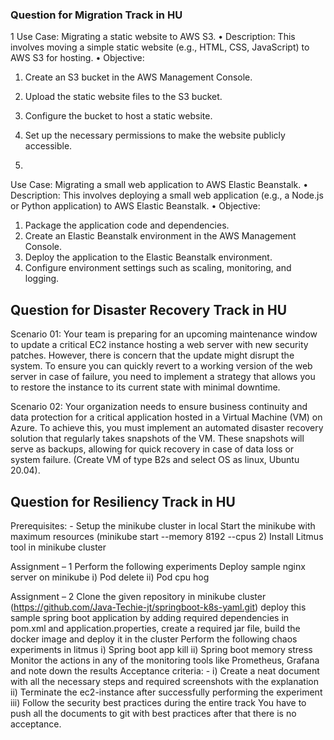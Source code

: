 ### Question for Migration Track in HU
1
Use Case: Migrating a static website to AWS S3.
• Description: This involves moving a simple static website (e.g., HTML, CSS, JavaScript) to AWS S3 
for hosting.
• Objective:
1. Create an S3 bucket in the AWS Management Console.
2. Upload the static website files to the S3 bucket.
3. Configure the bucket to host a static website.
4. Set up the necessary permissions to make the website publicly accessible.




2.
Use Case: Migrating a small web application to AWS Elastic Beanstalk.
• Description: This involves deploying a small web application (e.g., a Node.js or Python application) to 
AWS Elastic Beanstalk.
• Objective:
1. Package the application code and dependencies.
2. Create an Elastic Beanstalk environment in the AWS Management Console.
3. Deploy the application to the Elastic Beanstalk environment.
4. Configure environment settings such as scaling, monitoring, and logging.



## Question for Disaster Recovery Track in HU

Scenario 01: 
Your team is preparing for an upcoming maintenance window to update a critical EC2 instance hosting a web 
server with new security patches. However, there is concern that the update might disrupt the system. To 
ensure you can quickly revert to a working version of the web server in case of failure, you need to implement 
a strategy that allows you to restore the instance to its current state with minimal downtime.
 
 
Scenario 02: 
Your organization needs to ensure business continuity and data protection for a critical application hosted in a Virtual 
Machine (VM) on Azure. To achieve this, you must implement an automated disaster recovery solution that regularly 
takes snapshots of the VM. These snapshots will serve as backups, allowing for quick recovery in case of data loss or 
system failure. (Create VM of type B2s and select OS as linux, Ubuntu 20.04).


## Question for Resiliency Track in HU

Prerequisites: -
Setup the minikube cluster in local
Start the minikube with maximum resources (minikube start --memory 8192 --cpus 2)
Install Litmus tool in minikube cluster

Assignment – 1
Perform the following experiments
Deploy sample nginx server on minikube
i) Pod delete
ii) Pod cpu hog 


Assignment – 2
Clone the given repository in minikube cluster (https://github.com/Java-Techie-jt/springboot-k8s-yaml.git) 
deploy this sample spring boot application by adding required dependencies in pom.xml and 
application.properties, create a required jar file, build the docker image and deploy it in the cluster
Perform the following chaos experiments in litmus
i) Spring boot app kill
ii) Spring boot memory stress
Monitor the actions in any of the monitoring tools like Prometheus, Grafana and note down the results
Acceptance criteria: -
i) Create a neat document with all the necessary steps and required screenshots with the explanation
ii) Terminate the ec2-instance after successfully performing the experiment
iii) Follow the security best practices during the entire track
You have to push all the documents to git with best practices after that there is no acceptance.